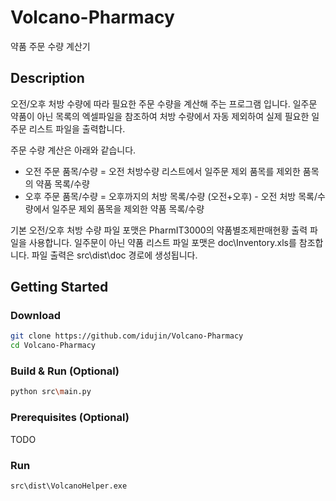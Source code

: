 # Volcano-Pharmacy
약품 주문 수량 계산기
## Description
오전/오후 처방 수량에 따라 필요한 주문 수량을 계산해 주는 프로그램 입니다. 
일주문 약품이 아닌 목록의 엑셀파일을 참조하여 처방 수량에서 자동 제외하여 실제 필요한 일주문 리스트 파일을 출력합니다.

주문 수량 계산은 아래와 같습니다.
   + 오전 주문 품목/수량 = 오전 처방수량 리스트에서 일주문 제외 품목를 제외한 품목의 약품 목록/수량
   + 오후 주문 품목/수량 = 오후까지의 처방 목록/수량 (오전+오후) - 오전 처방 목록/수량에서 일주문 제외 품목을 제외한 약품 목록/수량

기본 오전/오후 처방 수량 파일 포맷은 PharmIT3000의 약품별조제판매현황 출력 파일을 사용합니다.
일주문이 아닌 약품 리스트 파일 포맷은 doc\Inventory.xls를 참조합니다.
파일 출력은 src\dist\doc 경로에 생성됩니다.

## Getting Started
### Download
```sh
git clone https://github.com/idujin/Volcano-Pharmacy
cd Volcano-Pharmacy
```
### Build & Run (Optional)
```sh
python src\main.py
```
### Prerequisites (Optional) 
TODO
### Run
```
src\dist\VolcanoHelper.exe
```
